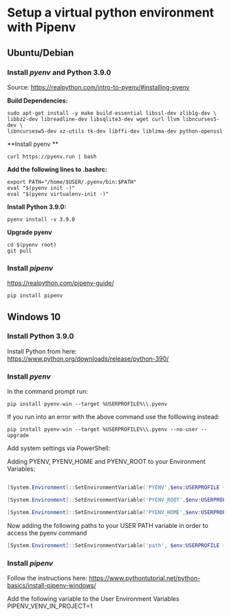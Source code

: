 # Setup a virtual python environment with Pipenv

## Ubuntu/Debian

### Install *pyenv* and Python 3.9.0


Source: https://realpython.com/intro-to-pyenv/#installing-pyenv

**Build Dependencies:**

```shell
sudo apt-get install -y make build-essential libssl-dev zlib1g-dev \
libbz2-dev libreadline-dev libsqlite3-dev wget curl llvm libncurses5-dev \
libncursesw5-dev xz-utils tk-dev libffi-dev liblzma-dev python-openssl
```
**Install pyenv **
```shell
curl https://pyenv.run | bash
```
**Add the following lines to .bashrc:**

```shell
export PATH="/home/$USER/.pyenv/bin:$PATH"
eval "$(pyenv init -)"
eval "$(pyenv virtualenv-init -)"
```

**Install Python 3.9.0:**

```shell
pyenv install -v 3.9.0
```
**Upgrade pyenv**

```shell
cd $(pyenv root)
git pull
```
### Install *pipenv*
https://realpython.com/pipenv-guide/

```shell
pip install pipenv
```

## Windows 10

### Install Python 3.9.0

Install Python from here:
https://www.python.org/downloads/release/python-390/

### Install *pyenv*
In the command prompt run:

```shell
pip install pyenv-win --target %USERPROFILE%\\.pyenv
```

If you run into an error with the above command use the folllowing instead:

```shell
pip install pyenv-win --target %USERPROFILE%\\.pyenv --no-user --upgrade
```

Add system settings via PowerShell:

Adding PYENV, PYENV_HOME and PYENV_ROOT to your Environment Variables:

```powershell

[System.Environment]::SetEnvironmentVariable('PYENV',$env:USERPROFILE + "\.pyenv\pyenv-win\","User")

[System.Environment]::SetEnvironmentVariable('PYENV_ROOT',$env:USERPROFILE + "\.pyenv\pyenv-win\","User")

[System.Environment]::SetEnvironmentVariable('PYENV_HOME',$env:USERPROFILE + "\.pyenv\pyenv-win\","User")
```

Now adding the following paths to your USER PATH variable in order to access the pyenv command


```powershell
[System.Environment]::SetEnvironmentVariable('path', $env:USERPROFILE + "\.pyenv\pyenv-win\bin;" + $env:USERPROFILE + "\.pyenv\pyenv-win\shims;" + [System.Environment]::GetEnvironmentVariable('path', "User"),"User")
```

### Install *pipenv*

Follow the instructions here:
https://www.pythontutorial.net/python-basics/install-pipenv-windows/

Add the following variable to the User Environment Variables
PIPENV_VENV_IN_PROJECT=1

